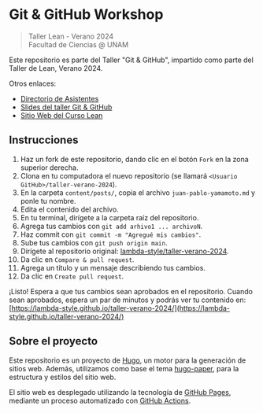 # Git & GitHub Workshop

> Taller Lean - Verano 2024  
> Facultad de Ciencias @ UNAM

Este repositorio es parte del Taller "Git & GitHub", impartido como parte del Taller de Lean, Verano 2024.

Otros enlaces:

- [Directorio de Asistentes](https://lambda-style.github.io/taller-verano-2024/)
- [Slides del taller Git & GitHub](https://jpyamamoto.github.io/github-workshop/)
- [Sitio Web del Curso Lean](https://sites.google.com/ciencias.unam.mx/mfraz/curso-lean)

## Instrucciones

1. Haz un fork de este repositorio, dando clic en el botón `Fork` en la zona superior derecha.
2. Clona en tu computadora el nuevo repositorio (se llamará `<Usuario GitHub>/taller-verano-2024`).
3. En la carpeta `content/posts/`, copia el archivo `juan-pablo-yamamoto.md` y ponle tu nombre.
4. Edita el contenido del archivo.
5. En tu terminal, dirígete a la carpeta raíz del repositorio.
6. Agrega tus cambios con `git add arhivo1 ... archivoN`.
7. Haz commit con `git commit -m "Agregué mis cambios"`.
8. Sube tus cambios con `git push origin main`.
9. Dirígete al repositorio original: [lambda-style/taller-verano-2024](https://github.com/lambda-style/taller-verano-2024).
10. Da clic en `Compare & pull request`.
11. Agrega un título y un mensaje describiendo tus cambios.
12. Da clic en `Create pull request`.

¡Listo! Espera a que tus cambios sean aprobados en el repositorio. Cuando sean aprobados, espera un par de minutos y podrás ver tu contenido en: [https://lambda-style.github.io/taller-verano-2024/](https://lambda-style.github.io/taller-verano-2024/)

## Sobre el proyecto

Este repositorio es un proyecto de [Hugo](https://gohugo.io/), un motor para la generación de sitios web. Además, utilizamos como base el tema [hugo-paper](https://github.com/nanxiaobei/hugo-paper), para la estructura y estilos del sitio web.

El sitio web es desplegado utilizando la tecnología de [GitHub Pages](https://pages.github.com/), mediante un proceso automatizado con [GitHub Actions](https://github.com/features/actions).
